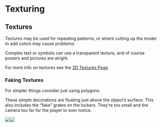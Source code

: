 # Texturing

## Textures

Textures may be used for repeating patterns, or where cutting up the model to add colors may cause problems.

Complex text or symbols can use a transparent texture, and of course posters and pictures are alright.

For more info on textures see the [2D Textures Page](../../2d/textures/).

### Faking Textures

For simpler things consider just using polygons.

These simple decorations are floating just above the object’s surface. This also includes the “fake” grates on the lockers. They’re too small and the camera too far for the player to ever notice.

![](https://lh5.googleusercontent.com/xaO34gHaH2Rw1EWIMFqm\_bsNNcLXT3KPbF3q29Hwi-oTxXqd7g\_S4zBmXVJ0wR8MfSwrkMhBYt\_X-rhfo0-vvTxIhwhhh-EUoWwVoAn8z5hHv23dpBiQ5eBRrKiJglcCoU60l3\_-Yjd\_liOnMGD34g)![](https://lh3.googleusercontent.com/94atXM5iqB59CR-VlXT0VvXWEV4e1Fz0YTYBG4jV6q8hCvsPirCv60aNKmKBFLgzN6hxIYhhdj8q8VRdo9k4nVveBGosd5fAgOr04JKphJAPOwxSBIapg4CuhjCz-syxCJWGW0uPPyy5CshixGWzbA)
